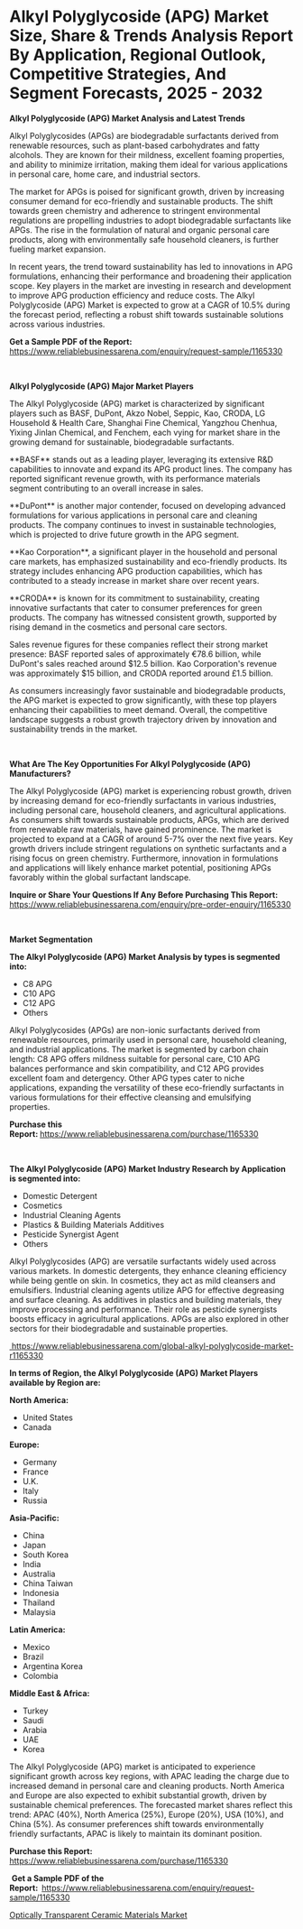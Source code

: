 <p><h1>Alkyl Polyglycoside (APG) Market Size, Share & Trends Analysis Report By Application, Regional Outlook, Competitive Strategies, And Segment Forecasts, 2025 - 2032</h1></p><p><strong>Alkyl Polyglycoside (APG) Market Analysis and Latest Trends</strong></p>
<p><p>Alkyl Polyglycosides (APGs) are biodegradable surfactants derived from renewable resources, such as plant-based carbohydrates and fatty alcohols. They are known for their mildness, excellent foaming properties, and ability to minimize irritation, making them ideal for various applications in personal care, home care, and industrial sectors.</p><p>The market for APGs is poised for significant growth, driven by increasing consumer demand for eco-friendly and sustainable products. The shift towards green chemistry and adherence to stringent environmental regulations are propelling industries to adopt biodegradable surfactants like APGs. The rise in the formulation of natural and organic personal care products, along with environmentally safe household cleaners, is further fueling market expansion.</p><p>In recent years, the trend toward sustainability has led to innovations in APG formulations, enhancing their performance and broadening their application scope. Key players in the market are investing in research and development to improve APG production efficiency and reduce costs. The Alkyl Polyglycoside (APG) Market is expected to grow at a CAGR of 10.5% during the forecast period, reflecting a robust shift towards sustainable solutions across various industries.</p></p>
<p><strong>Get a Sample PDF of the Report:&nbsp;</strong> <a href="https://www.reliablebusinessarena.com/enquiry/request-sample/1165330?utm_campaign=3268&utm_medium=2&utm_source=Github&utm_content=ia&utm_term=03042025&utm_id=alkyl-polyglycoside-apg">https://www.reliablebusinessarena.com/enquiry/request-sample/1165330</a></p>
<p>&nbsp;</p>
<p><strong>Alkyl Polyglycoside (APG) Major Market Players</strong></p>
<p><p>The Alkyl Polyglycoside (APG) market is characterized by significant players such as BASF, DuPont, Akzo Nobel, Seppic, Kao, CRODA, LG Household & Health Care, Shanghai Fine Chemical, Yangzhou Chenhua, Yixing Jinlan Chemical, and Fenchem, each vying for market share in the growing demand for sustainable, biodegradable surfactants.</p><p>**BASF** stands out as a leading player, leveraging its extensive R&D capabilities to innovate and expand its APG product lines. The company has reported significant revenue growth, with its performance materials segment contributing to an overall increase in sales.</p><p>**DuPont** is another major contender, focused on developing advanced formulations for various applications in personal care and cleaning products. The company continues to invest in sustainable technologies, which is projected to drive future growth in the APG segment.</p><p>**Kao Corporation**, a significant player in the household and personal care markets, has emphasized sustainability and eco-friendly products. Its strategy includes enhancing APG production capabilities, which has contributed to a steady increase in market share over recent years.</p><p>**CRODA** is known for its commitment to sustainability, creating innovative surfactants that cater to consumer preferences for green products. The company has witnessed consistent growth, supported by rising demand in the cosmetics and personal care sectors.</p><p>Sales revenue figures for these companies reflect their strong market presence: BASF reported sales of approximately €78.6 billion, while DuPont's sales reached around $12.5 billion. Kao Corporation's revenue was approximately $15 billion, and CRODA reported around £1.5 billion.</p><p>As consumers increasingly favor sustainable and biodegradable products, the APG market is expected to grow significantly, with these top players enhancing their capabilities to meet demand. Overall, the competitive landscape suggests a robust growth trajectory driven by innovation and sustainability trends in the market.</p></p>
<p>&nbsp;</p>
<p><strong>What Are The Key Opportunities For Alkyl Polyglycoside (APG) Manufacturers?</strong></p>
<p><p>The Alkyl Polyglycoside (APG) market is experiencing robust growth, driven by increasing demand for eco-friendly surfactants in various industries, including personal care, household cleaners, and agricultural applications. As consumers shift towards sustainable products, APGs, which are derived from renewable raw materials, have gained prominence. The market is projected to expand at a CAGR of around 5-7% over the next five years. Key growth drivers include stringent regulations on synthetic surfactants and a rising focus on green chemistry. Furthermore, innovation in formulations and applications will likely enhance market potential, positioning APGs favorably within the global surfactant landscape.</p></p>
<p><strong>Inquire or Share Your Questions If Any Before Purchasing This Report:</strong> <a href="https://www.reliablebusinessarena.com/enquiry/pre-order-enquiry/1165330?utm_campaign=3268&utm_medium=2&utm_source=Github&utm_content=ia&utm_term=03042025&utm_id=alkyl-polyglycoside-apg">https://www.reliablebusinessarena.com/enquiry/pre-order-enquiry/1165330</a></p>
<p>&nbsp;</p>
<p><strong>Market Segmentation</strong></p>
<p><strong>The Alkyl Polyglycoside (APG) Market Analysis by types is segmented into:</strong></p>
<p><ul><li>C8 APG</li><li>C10 APG</li><li>C12 APG</li><li>Others</li></ul></p>
<p><p>Alkyl Polyglycosides (APGs) are non-ionic surfactants derived from renewable resources, primarily used in personal care, household cleaning, and industrial applications. The market is segmented by carbon chain length: C8 APG offers mildness suitable for personal care, C10 APG balances performance and skin compatibility, and C12 APG provides excellent foam and detergency. Other APG types cater to niche applications, expanding the versatility of these eco-friendly surfactants in various formulations for their effective cleansing and emulsifying properties.</p></p>
<p><strong>Purchase this Report:&nbsp;</strong><a href="https://www.reliablebusinessarena.com/purchase/1165330?utm_campaign=3268&utm_medium=2&utm_source=Github&utm_content=ia&utm_term=03042025&utm_id=alkyl-polyglycoside-apg">https://www.reliablebusinessarena.com/purchase/1165330</a></p>
<p>&nbsp;</p>
<p><strong>The Alkyl Polyglycoside (APG) Market Industry Research by Application is segmented into:</strong></p>
<p><ul><li>Domestic Detergent</li><li>Cosmetics</li><li>Industrial Cleaning Agents</li><li>Plastics & Building Materials Additives</li><li>Pesticide Synergist Agent</li><li>Others</li></ul></p>
<p><p>Alkyl Polyglycosides (APG) are versatile surfactants widely used across various markets. In domestic detergents, they enhance cleaning efficiency while being gentle on skin. In cosmetics, they act as mild cleansers and emulsifiers. Industrial cleaning agents utilize APG for effective degreasing and surface cleaning. As additives in plastics and building materials, they improve processing and performance. Their role as pesticide synergists boosts efficacy in agricultural applications. APGs are also explored in other sectors for their biodegradable and sustainable properties.</p></p>
<p><a href="https://www.reliablebusinessarena.com/global-alkyl-polyglycoside-market-r1165330?utm_campaign=3268&utm_medium=2&utm_source=Github&utm_content=ia&utm_term=03042025&utm_id=alkyl-polyglycoside-apg">&nbsp;https://www.reliablebusinessarena.com/global-alkyl-polyglycoside-market-r1165330</a></p>
<p><strong>In terms of Region, the Alkyl Polyglycoside (APG) Market Players available by Region are:</strong></p>
<p>
    <p> <strong> North America: </strong>
        <ul>
            <li>United States</li>
            <li>Canada</li>
        </ul>
        </p> 
    <p> <strong> Europe: </strong>
        <ul>
            <li>Germany</li>
            <li>France</li>
            <li>U.K.</li>
            <li>Italy</li>
            <li>Russia</li>
        </ul>
        </p> 
    <p> <strong> Asia-Pacific: </strong>
        <ul>
            <li>China</li>
            <li>Japan</li>
            <li>South Korea</li>
            <li>India</li>
            <li>Australia</li>
            <li>China Taiwan</li>
            <li>Indonesia</li>
            <li>Thailand</li>
            <li>Malaysia</li>
        </ul>
        </p> 
    <p> <strong> Latin America: </strong>
        <ul>
            <li>Mexico</li>
            <li>Brazil</li>
            <li>Argentina Korea</li>
            <li>Colombia</li>
        </ul>
        </p> 
    <p> <strong> Middle East & Africa: </strong>
        <ul>
            <li>Turkey</li>
            <li>Saudi</li>
            <li>Arabia</li>
            <li>UAE</li>
            <li>Korea</li>
        </ul>
    </p>
    </p>
<p><p>The Alkyl Polyglycoside (APG) market is anticipated to experience significant growth across key regions, with APAC leading the charge due to increased demand in personal care and cleaning products. North America and Europe are also expected to exhibit substantial growth, driven by sustainable chemical preferences. The forecasted market shares reflect this trend: APAC (40%), North America (25%), Europe (20%), USA (10%), and China (5%). As consumer preferences shift towards environmentally friendly surfactants, APAC is likely to maintain its dominant position.</p></p>
<p><strong>Purchase this Report: </strong><a href="https://www.reliablebusinessarena.com/purchase/1165330?utm_campaign=3268&utm_medium=2&utm_source=Github&utm_content=ia&utm_term=03042025&utm_id=alkyl-polyglycoside-apg">https://www.reliablebusinessarena.com/purchase/1165330</a></p>
<p>&nbsp;<strong>Get a Sample PDF of the Report:&nbsp;&nbsp;</strong><a href="https://www.reliablebusinessarena.com/enquiry/request-sample/1165330?utm_campaign=3268&utm_medium=2&utm_source=Github&utm_content=ia&utm_term=03042025&utm_id=alkyl-polyglycoside-apg">https://www.reliablebusinessarena.com/enquiry/request-sample/1165330</a></p>
<p><strong></strong></p>
<p><p><a href="https://github.com/ijffseandy/Market-Research-Report-List-1/blob/main/optically-transparent-ceramic-materials-market.md?utm_campaign=3268&utm_medium=2&utm_source=Github&utm_content=ia&utm_term=03042025&utm_id=alkyl-polyglycoside-apg">Optically Transparent Ceramic Materials Market</a></p></p>